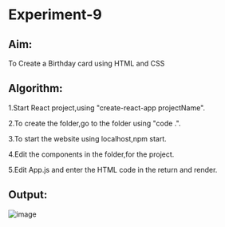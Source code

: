 # Experiment-9
## Aim:
To Create a Birthday card using HTML and CSS

## Algorithm:
1.Start React project,using "create-react-app projectName".

2.To create the folder,go to the folder using "code .".

3.To start the website using localhost,npm start.

4.Edit the components in the folder,for the project.

5.Edit App.js and enter the HTML code in the return and render.
## Output:
![image](https://user-images.githubusercontent.com/93587823/230589164-1ec42aaf-8e61-4d28-ab51-cca1f81be1c0.png)

